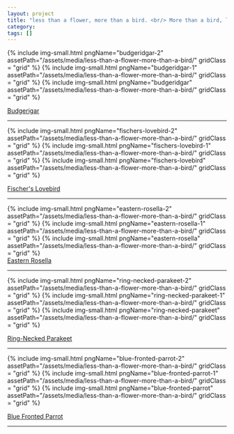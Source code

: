 ```yaml
---
layout: project
title: "less than a flower, more than a bird. <br/> More than a bird, less than a flower"
category: 
tags: []
---
```

<div class="content-container">
<div class="index-content">


<div class="grid-gutter"></div><div class="grid-sizer"></div>

<div class = "grid l3">
<!-- -->

</div>

{% include img-small.html pngName="budgeridgar-2" assetPath="/assets/media/less-than-a-flower-more-than-a-bird/" gridClass = "grid" %}
{% include img-small.html pngName="budgeridgar-1" assetPath="/assets/media/less-than-a-flower-more-than-a-bird/" gridClass = "grid" %}
{% include img-small.html pngName="budgeridgar" assetPath="/assets/media/less-than-a-flower-more-than-a-bird/" gridClass = "grid" %}
<div class = "grid l3">
<a href='/artworks/less-than-a-flower-more-than-a-bird/budgeridgar/'>Budgerigar</a>
<hr />
</div>

{% include img-small.html pngName="fischers-lovebird-2" assetPath="/assets/media/less-than-a-flower-more-than-a-bird/" gridClass = "grid" %}
{% include img-small.html pngName="fischers-lovebird-1" assetPath="/assets/media/less-than-a-flower-more-than-a-bird/" gridClass = "grid" %}
{% include img-small.html pngName="fischers-lovebird" assetPath="/assets/media/less-than-a-flower-more-than-a-bird/" gridClass = "grid" %}
<div class = "grid l3">
<a href='/artworks/less-than-a-flower-more-than-a-bird/fischers-lovebird/'>Fischer's Lovebird</a>
<hr />

</div>
{% include img-small.html pngName="eastern-rosella-2" assetPath="/assets/media/less-than-a-flower-more-than-a-bird/" gridClass = "grid" %}
{% include img-small.html pngName="eastern-rosella-1" assetPath="/assets/media/less-than-a-flower-more-than-a-bird/" gridClass = "grid" %}
{% include img-small.html pngName="eastern-rosella" assetPath="/assets/media/less-than-a-flower-more-than-a-bird/" gridClass = "grid" %}
<div class = "grid l3">
<a href='/artworks/less-than-a-flower-more-than-a-bird/eastern-rosella/'>Eastern Rosella</a>
<hr />
</div>



{% include img-small.html pngName="ring-necked-parakeet-2" assetPath="/assets/media/less-than-a-flower-more-than-a-bird/" gridClass = "grid" %}
{% include img-small.html pngName="ring-necked-parakeet-1" assetPath="/assets/media/less-than-a-flower-more-than-a-bird/" gridClass = "grid" %}
{% include img-small.html pngName="ring-necked-parakeet" assetPath="/assets/media/less-than-a-flower-more-than-a-bird/" gridClass = "grid" %}
<div class = "grid l3">
<a href='/artworks/less-than-a-flower-more-than-a-bird/ring-necked-parakeet/'>Ring-Necked Parakeet</a>
<hr />
</div>

{% include img-small.html pngName="blue-fronted-parrot-2" assetPath="/assets/media/less-than-a-flower-more-than-a-bird/" gridClass = "grid" %}
{% include img-small.html pngName="blue-fronted-parrot-1" assetPath="/assets/media/less-than-a-flower-more-than-a-bird/" gridClass = "grid" %}
{% include img-small.html pngName="blue-fronted-parrot" assetPath="/assets/media/less-than-a-flower-more-than-a-bird/" gridClass = "grid" %}
<div class = "grid l3">
<a href='/artworks/less-than-a-flower-more-than-a-bird/blue-fronted-parrot/'>Blue Fronted Parrot</a>
<hr />
</div>

</div>
</div>


